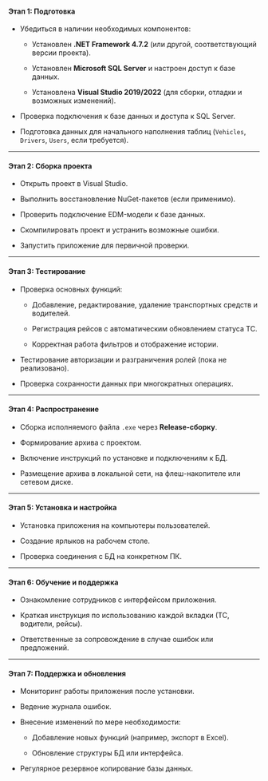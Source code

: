 #### Этап 1: Подготовка

- Убедиться в наличии необходимых компонентов:
    
    - Установлен **.NET Framework 4.7.2** (или другой, соответствующий версии проекта).
        
    - Установлен **Microsoft SQL Server** и настроен доступ к базе данных.
        
    - Установлена **Visual Studio 2019/2022** (для сборки, отладки и возможных изменений).
        
- Проверка подключения к базе данных и доступа к SQL Server.
    
- Подготовка данных для начального наполнения таблиц (`Vehicles`, `Drivers`, `Users`, если требуется).
    

---

####  Этап 2: Сборка проекта

- Открыть проект в Visual Studio.
    
- Выполнить восстановление NuGet-пакетов (если применимо).
    
- Проверить подключение EDM-модели к базе данных.
    
- Скомпилировать проект и устранить возможные ошибки.
    
- Запустить приложение для первичной проверки.
    

---

####  Этап 3: Тестирование

- Проверка основных функций:
    
    - Добавление, редактирование, удаление транспортных средств и водителей.
        
    - Регистрация рейсов с автоматическим обновлением статуса ТС.
        
    - Корректная работа фильтров и отображение истории.
        
- Тестирование авторизации и разграничения ролей (пока не реализовано).
    
- Проверка сохранности данных при многократных операциях.
    
    

---

####  Этап 4: Распространение

- Сборка исполняемого файла `.exe` через **Release-сборку**.
    
- Формирование архива с проектом.
    
- Включение инструкций по установке и подключениям к БД.
    
- Размещение архива в локальной сети, на флеш-накопителе или сетевом диске.
    

---

####  Этап 5: Установка и настройка

- Установка приложения на компьютеры пользователей.
    
- Создание ярлыков на рабочем столе.
    
- Проверка соединения с БД на конкретном ПК.
    

---

####  Этап 6: Обучение и поддержка

- Ознакомление сотрудников с интерфейсом приложения.
    
- Краткая инструкция по использованию каждой вкладки (ТС, водители, рейсы).
    
- Ответственные за сопровождение в случае ошибок или предложений.
    

---

####  Этап 7: Поддержка и обновления

- Мониторинг работы приложения после установки.
    
- Ведение журнала ошибок.
    
- Внесение изменений по мере необходимости:
    
    - Добавление новых функций (например, экспорт в Excel).
        
    - Обновление структуры БД или интерфейса.
        
- Регулярное резервное копирование базы данных.